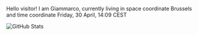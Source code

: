 Hello visitor! I am Giammarco, currently living in space coordinate Brussels and time coordinate Friday, 30 April, 14:09 CEST

![GitHub Stats](https://github-readme-stats.vercel.app/api?username=grcasanova)
